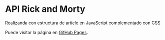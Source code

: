 # API Rick and Morty

Realizanda con estructura de article en JavaScript complementado con CSS

Puede visitar la página en [GitHub Pages](https://kathyalde21.github.io/api-rick-and-morty/).
